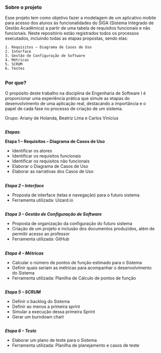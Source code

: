 ### **Sobre o projeto**

Esse projeto tem como objetivo fazer a modelagem de um aplicativo mobile para acesso dos alunos às funcionalidades do SIGA (Sistema Integrado de Gestão Acadêmica) a partir de uma tabela de requisitos funcionais e não funcionais. 
Neste repositório estão registrados todos os processos executados, incluindo todas as etapas propostas, sendo elas:

    1. Requisitos – Diagrama de Casos de Uso
    2. Interface
    3. Gestão de Configuração de Software  
    4. Métricas
    5. SCRUM
    6. Testes
    
##
### **Por que?**

O propósito deste trabalho na disciplina de Engenharia de Software I é proporcionar uma experiência prática que simule as etapas do desenvolvimento de uma aplicação real, destacando a importância e o papel de cada fase no processo de criação de um sistema. 

Grupo: Ariany de Holanda, Beatriz Lima e Carlos Vinícius
##

***Etapas***:  

**Etapa 1 – Requisitos – Diagrama de Casos de Uso**
- Identificar os atores  
- Identificar os requisitos funcionais  
- Identificar os requisitos não funcionais 
- Elaborar o Diagrama de Casos de Uso 
- Elaborar as narrativas dos Casos de Uso 
##
***Etapa 2 – Interface***
- Proposta de interface (telas e navegação) para o futuro sistema  
- Ferramenta utilizada: Uizard.io
##
***Etapa 3 – Gestão de Configuração de Software***
- Proposta de organização da configuração do futuro sistema 
- Criação de um projeto e inclusão dos documentos produzidos, além de permitir acesso ao professor
- Ferramenta utilizada: GitHub
##
***Etapa 4 – Métricas***
- Calcular o número de pontos de função estimado para o Sistema 
- Definir quais seriam as métricas para acompanhar o desenvolvimento do Sistema  
- Ferramenta utilizada: Planilha de Cálculo de pontos de função
##
***Etapa 5 – SCRUM***
- Definir o backlog do Sistema  
- Definir ao menos a primeira sprint  
- Simular a execução dessa primeira Sprint 
- Gerar um burndown chart 
##
***Etapa 6 – Teste***
- Elaborar um plano de teste para o Sistema 
- Ferramenta utilizada: Planilha de planejamento e casos de teste 





